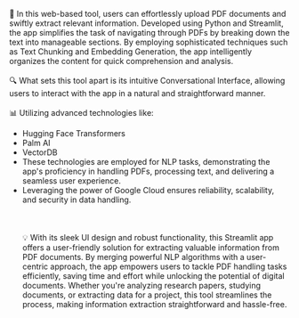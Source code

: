 🚀 In this web-based tool, users can effortlessly upload PDF documents and swiftly extract relevant information. Developed using Python and Streamlit, the app simplifies the task of navigating through PDFs by breaking down the text into manageable sections. By employing sophisticated techniques such as Text Chunking and Embedding Generation, the app intelligently organizes the content for quick comprehension and analysis.
<br> <br>
🔍 What sets this tool apart is its intuitive Conversational Interface, allowing users to interact with the app in a natural and straightforward manner.
<br>
<br>
📊 Utilizing advanced technologies like:
<br>
  - Hugging Face Transformers <br>
  - Palm AI <br>
  - VectorDB <br>
- These technologies are employed for NLP tasks, demonstrating the app's proficiency in handling PDFs, processing text, and delivering a seamless user experience. <br>
- Leveraging the power of Google Cloud ensures reliability, scalability, and security in data handling. <br>
<br> <br> <br>
💡 With its sleek UI design and robust functionality, this Streamlit app offers a user-friendly solution for extracting valuable information from PDF documents. By merging powerful NLP algorithms with a user-centric approach, the app empowers users to tackle PDF handling tasks efficiently, saving time and effort while unlocking the potential of digital documents. Whether you're analyzing research papers, studying documents, or extracting data for a project, this tool streamlines the process, making information extraction straightforward and hassle-free.
 
